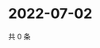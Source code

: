 # 2022-07-02

共 0 条

<!-- BEGIN WEIBO -->
<!-- 最后更新时间 Sat Jul 02 2022 17:14:12 GMT+0800 (China Standard Time) -->

<!-- END WEIBO -->

